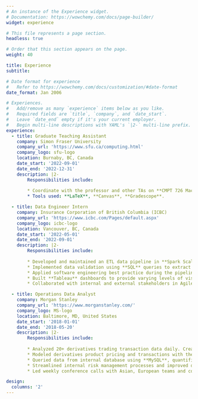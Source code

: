 ```yaml
---
# An instance of the Experience widget.
# Documentation: https://wowchemy.com/docs/page-builder/
widget: experience

# This file represents a page section.
headless: true

# Order that this section appears on the page.
weight: 40

title: Experience
subtitle:

# Date format for experience
#   Refer to https://wowchemy.com/docs/customization/#date-format
date_format: Jan 2006

# Experiences.
#   Add/remove as many `experience` items below as you like.
#   Required fields are `title`, `company`, and `date_start`.
#   Leave `date_end` empty if it's your current employer.
#   Begin multi-line descriptions with YAML's `|2-` multi-line prefix.
experience:
  - title: Graduate Teaching Assistant
    company: Simon Fraser University
    company_url: 'https://www.sfu.ca/computing.html'
    company_logo: sfu-logo
    location: Burnaby, BC, Canada
    date_start: '2022-09-01'
    date_end: '2022-12-31'
    description: |2-
        Responsibilities include:
        
        * Coordinate with the professor and other TAs on **CMPT 726 Machine Learning** course and **CMPT 105W - Social Issues and Communication Strategies in CS** course by holding office hours, designing assignment problems & solutions, grading homework, and hold weekly meetings.
        * Tools used: **LaTeX**, **Canvas**, **Gradescope**.

  - title: Data Engineer Intern
    company: Insurance Corporation of British Columbia (ICBC)
    company_url: 'https://www.icbc.com/Pages/default.aspx'
    company_logo: icbc-logo
    location: Vancouver, BC, Canada
    date_start: '2022-05-01'
    date_end: '2022-09-01'
    description: |2-
        Responsibilities include:
        
        * Developed and maintained an ETL data pipeline in **Spark Scala** with 100% accuracy to facilitate data migration.
        * Implemented data validation using **SQL** queries to extract large scale data from different databases (**Oracle**, **Drill**, **Hive**).
        * Applied software engineering best practice during the pipeline building process, including unit testing, **shell scripting**, CI\/CD automation using **Jenkins**, version control using **SVN**, etc.).
        * Built **Tableau** dashboards to provide varying levels of visualization for stakeholders and automate data quality monitoring.
        * Collaborated with internal and external stakeholders in Agile environment (**Scrum** meetings, **JIRA**, **Kanban** board) about data feeds and data mappings.

  - title: Operations Data Analyst
    company: Morgan Stanley
    company_url: 'https://www.morganstanley.com/'
    company_logo: MS-logo
    location: Baltimore, MD, United States
    date_start: '2018-01-01'
    date_end: '2018-05-20'
    description: |2-
        Responsibilities include:
        
        * Analyzed 20+ derivatives trading transaction data daily. Created Tableau dashboards and presented to clients and directors.
        * Modeled derivatives product pricing and transactions with the application of Black-Scholes Pricing Models.
        * Queried data from internal database using **MySQL**, quantified risk metrics and developed KRI reports in **EXCEL** (v-lookup, pivot table, functions).
        * Streamlined internal risk management processes and improved drafting time by 20%.
        * Led weekly conference calls with Asian, European teams and collaborated with sales and trading teams. 

design:
  columns: '2'
---
```


